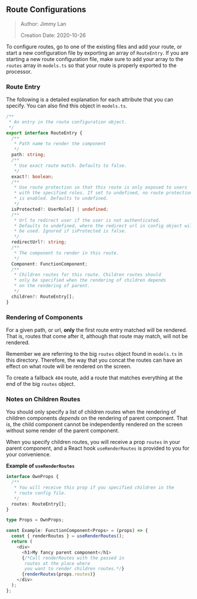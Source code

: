 ## Route Configurations

> Author: Jimmy Lan
>
> Creation Date: 2020-10-26

To configure routes, go to one of the existing files and add your route,
or start a new configuration file by exporting an array of `RouteEntry`.
If you are starting a new route configuration file, make sure to add your
array to the `routes` array in `models.ts` so that your route is properly
exported to the processor.

### Route Entry

The following is a detailed explanation for each attribute that you can specify.
You can also find this object in `models.ts`.

```typescript
/**
 * An entry in the route configuration object.
 */
export interface RouteEntry {
  /**
   * Path name to render the component
   */
  path: string;
  /**
   * Use exact route match. Defaults to false.
   */
  exact?: boolean;
  /**
   * Use route protection so that this route is only exposed to users
   * with the specified roles. If set to undefined, no route protection
   * is enabled. Defaults to undefined.
   */
  isProtected?: UserRole[] | undefined;
  /**
   * Url to redirect user if the user is not authenticated.
   * Defaults to undefined, where the redirect url in config object will
   * be used. Ignored if isProtected is false.
   */
  redirectUrl?: string;
  /**
   * The component to render in this route.
   */
  Component: FunctionComponent;
  /**
   * Children routes for this route. Children routes should
   * only be specified when the rendering of children depends
   * on the rendering of parent.
   */
  children?: RouteEntry[];
}
```

### Rendering of Components

For a given path, or url, **only** the first route entry matched
will be rendered. That is, routes that come after it, although
that route may match, will not be rendered.

Remember we are referring to the big `routes` object found in `models.ts`
in this directory. Therefore, the way that you concat the routes can have
an effect on what route will be rendered on the screen.

To create a fallback `404` route, add a route that matches everything
at the end of the big `routes` object.

### Notes on Children Routes

You should only specify a list of children routes when the rendering of
children components _depends_ on the rendering of parent component.
That is, the child component cannot be independently rendered on the screen
without some render of the parent component.

When you specify children routes, you will receive a prop `routes` in your parent
component, and a React hook `useRenderRoutes` is provided to you
for your convenience.

**Example of `useRenderRoutes`**

```typescript
interface OwnProps {
  /**
   * You will receive this prop if you specified children in the
   * route config file.
   */
  routes: RouteEntry[];
}

type Props = OwnProps;

const Example: FunctionComponent<Props> = (props) => {
  const { renderRoutes } = useRenderRoutes();
  return (
    <div>
      <h1>My fancy parent component</h1>
      {/*Call renderRoutes with the passed in
       routes at the place where
       you want to render children routes.*/}
      {renderRoutes(props.routes)}
    </div>
  );
};
```
